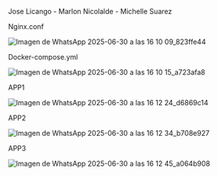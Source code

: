 Jose Licango - Marlon Nicolalde - Michelle Suarez

Nginx.conf 

![Imagen de WhatsApp 2025-06-30 a las 16 10 09_823ffe44](https://github.com/user-attachments/assets/d318f321-4602-4b93-9624-2f72dbefc9bd)

Docker-compose.yml

![Imagen de WhatsApp 2025-06-30 a las 16 10 15_a723afa8](https://github.com/user-attachments/assets/6c50f97d-9bdd-4d29-8117-27b604419bdd)

APP1

![Imagen de WhatsApp 2025-06-30 a las 16 12 24_d6869c14](https://github.com/user-attachments/assets/8a65b870-4566-49c1-a1fe-aae044a9a0bd)

APP2

![Imagen de WhatsApp 2025-06-30 a las 16 12 34_b708e927](https://github.com/user-attachments/assets/bba65cbd-cf6d-4101-b466-1f27e22dd04c)

APP3

![Imagen de WhatsApp 2025-06-30 a las 16 12 45_a064b908](https://github.com/user-attachments/assets/dc30432f-f495-4421-b0ed-25f0b0514f00)


